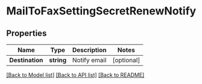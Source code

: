 # MailToFaxSettingSecretRenewNotify

## Properties

Name | Type | Description | Notes
------------ | ------------- | ------------- | -------------
**Destination** | **string** | Notify email | [optional] 

[[Back to Model list]](../README.md#documentation-for-models) [[Back to API list]](../README.md#documentation-for-api-endpoints) [[Back to README]](../README.md)


